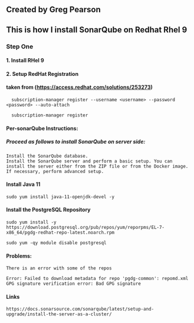 ## Created by Greg Pearson
## This is how I install SonarQube on Redhat Rhel 9

### Step One ###
#### 1. Install RHel 9

#### 2. Setup RedHat Registration 
#### taken from (https://access.redhat.com/solutions/253273)

```Registration
  subscription-manager register --username <username> --password <password> --auto-attach
```

```Registration
  subscription-manager register
```

#### Per-sonarQube Instructions:
##### Proceed as follows to install SonarQube on server side:

    Install the SonarQube database.
    Install the SonarQube server and perform a basic setup. You can install the server either from the ZIP file or from the Docker image. 
    If necessary, perform advanced setup.


#### Install Java 11
```
sudo yum install java-11-openjdk-devel -y
```

#### Install the PostgreSQL Repository
```
sudo yum install -y https://download.postgresql.org/pub/repos/yum/reporpms/EL-7-x86_64/pgdg-redhat-repo-latest.noarch.rpm

sudo yum -qy module disable postgresql
```


#### Problems:
```
There is an error with some of the repos

Error: Failed to download metadata for repo 'pgdg-common': repomd.xml GPG signature verification error: Bad GPG signature
```


#### Links
```
https://docs.sonarsource.com/sonarqube/latest/setup-and-upgrade/install-the-server-as-a-cluster/
```
